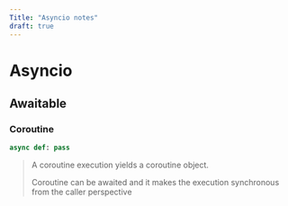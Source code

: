 ```yaml
---
Title: "Asyncio notes"
draft: true
---
```


# Asyncio



## Awaitable

### Coroutine

```python
async def: pass
```

> A coroutine execution yields a coroutine object.
>
> Coroutine can be awaited and it makes the execution synchronous from the caller perspective

